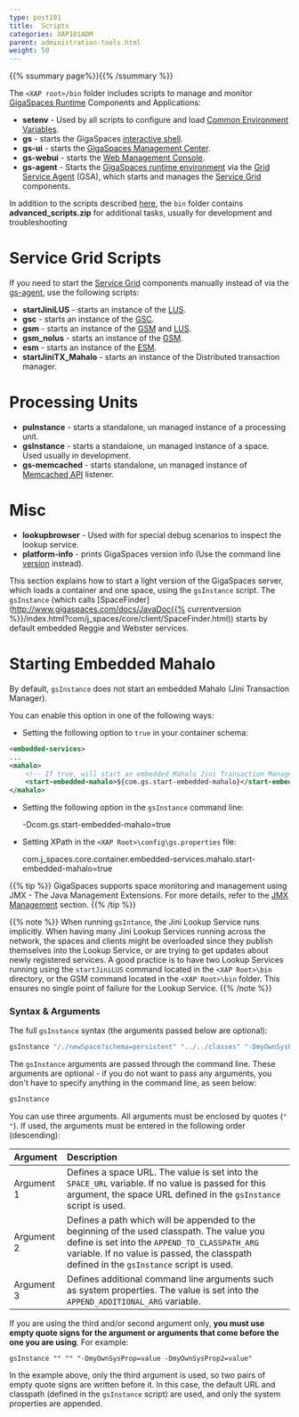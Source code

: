 ```yaml
---
type: post101
title:  Scripts
categories: XAP101ADM
parent: administration-tools.html
weight: 50
---
```


{{% ssummary page%}}{{% /ssummary %}}

The `<XAP root>/bin` folder includes scripts to manage and monitor [GigaSpaces Runtime](./the-runtime-environment.html) Components and Applications:

- **setenv** - Used by all scripts to configure and load [Common Environment Variables]({{%currentjavaurl%}}/common-environment-variables.html).
- **gs** - starts the GigaSpaces [interactive shell](./command-line-interface.html).
- **gs-ui** - starts the [GigaSpaces Management Center](./gigaspaces-management-center.html).
- **gs-webui** - starts the [Web Management Console](./web-management-console.html).
- **gs-agent** - Starts the [GigaSpaces runtime environment](./the-runtime-environment.html) via the [Grid Service Agent](/product_overview/service-grid.html#gsa) (GSA), which starts and manages the [Service Grid](/product_overview/service-grid.html) components.


In addition to the scripts described [here](./scripts.html), the `bin` folder contains **advanced_scripts.zip** for additional tasks, usually for development and troubleshooting

# Service Grid Scripts

If you need to start the [Service Grid](/product_overview/service-grid.html) components manually instead of via the [gs-agent](/product_overview/service-grid.html#gsa), use the following scripts:

- **startJiniLUS** - starts an instance of the [LUS](/product_overview/service-grid.html#lus).
- **gsc** - starts an instance of the [GSC](/product_overview/service-grid.html#gsc).
- **gsm** - starts an instance of the [GSM](/product_overview/service-grid.html#gsm) and [LUS](/product_overview/service-grid.html#lus).
- **gsm_nolus** - starts an instance of the [GSM](/product_overview/service-grid.html#gsm).
- **esm** - starts an instance of the [ESM]({{%currentjavaurl%}}/elastic-processing-unit.html).
- **startJiniTX_Mahalo** - starts an instance of the Distributed transaction manager.

# Processing Units
- **puInstance** - starts a standalone, un managed instance of a processing unit.
- **gsInstance** - starts a standalone, un managed instance of a space. Used usually in development.
- **gs-memcached** - starts standalone, un managed instance of [Memcached API]({{%currentjavaurl%}}/memcached-api.html) listener.

# Misc
- **lookupbrowser** - Used with for special debug scenarios to inspect the lookup service.
- **platform-info** - prints GigaSpaces version info (Use the command line [version](./command-line-interface.html) instead).



This section explains how to start a light version of the GigaSpaces server, which loads a container and one space, using the `gsInstance` script. The `gsInstance` (which calls [SpaceFinder](http://www.gigaspaces.com/docs/JavaDoc{{% currentversion %}}/index.html?com/j_spaces/core/client/SpaceFinder.html)) starts by default embedded Reggie and Webster services.

# Starting Embedded Mahalo

By default, `gsInstance` does not start an embedded Mahalo (Jini Transaction Manager).

You can enable this option in one of the following ways:

- Setting the following option to `true` in your container schema:


```xml
<embedded-services>
...
<mahalo>
	<!-- If true, will start an embedded Mahalo Jini Transaction Manager. Default value: false -->
    <start-embedded-mahalo>${com.gs.start-embedded-mahalo}</start-embedded-mahalo>
</mahalo>
```

- Setting the following option in the `gsInstance` command line:

    -Dcom.gs.start-embedded-mahalo=true

- Setting XPath in the `<XAP Root>\config\gs.properties` file:

    com.j_spaces.core.container.embedded-services.mahalo.start-embedded-mahalo=true

{{% tip %}}
GigaSpaces supports space monitoring and management using JMX - The Java Management Extensions. For more details, refer to the [JMX Management](./space-jmx-management.html) section.
{{% /tip %}}

{{% note %}}
When running `gsIntance`, the Jini Lookup Service runs implicitly. When having many Jini Lookup Services running across the network, the spaces and clients might be overloaded since they publish themselves into the Lookup Service, or are trying to get updates about newly registered services.
A good practice is to have two Lookup Services running using the `startJiniLUS` command located in the `<XAP Root>\bin` directory, or the GSM command located in the `<XAP Root>\bin` folder. This ensures no single point of failure for the Lookup Service.
{{% /note %}}

### Syntax & Arguments

The full `gsInstance` syntax (the arguments passed below are optional):


```java
gsInstance "/./newSpace?schema=persistent" "../../classes" "-DmyOwnSysProp=value -DmyOwnSysProp2=value"
```

The `gsInstance` arguments are passed through the command line. These arguments are optional - if you do not want to pass any arguments, you don't have to specify anything in the command line, as seen below:


```java
gsInstance
```

You can use three arguments. All arguments must be enclosed by quotes (`" "`). If used, the arguments must be entered in the following order (descending):


| Argument | Description |
|:---------|:------------|
| Argument 1 | Defines a space URL. The value is set into the `SPACE_URL` variable. If no value is passed for this argument, the space URL defined in the `gsInstance` script is used. |
| Argument 2 | Defines a path which will be appended to the beginning of the used classpath. The value you define is set into the `APPEND_TO_CLASSPATH_ARG` variable. If no value is passed, the classpath defined in the `gsInstance` script is used. |
| Argument 3 | Defines additional command line arguments such as system properties. The value is set into the `APPEND_ADDITIONAL_ARG` variable. |

If you are using the third and/or second argument only, **you must use empty quote signs for the argument or arguments that come before the one you are using**. For example:

    gsInstance "" "" "-DmyOwnSysProp=value -DmyOwnSysProp2=value"

In the example above, only the third argument is used, so two pairs of empty quote signs are written before it. In this case, the default URL and classpath (defined in the `gsInstance` script) are used, and only the system properties are appended.




